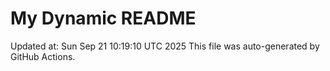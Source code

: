 # My Dynamic README
Updated at: Sun Sep 21 10:19:10 UTC 2025
This file was auto-generated by GitHub Actions.
